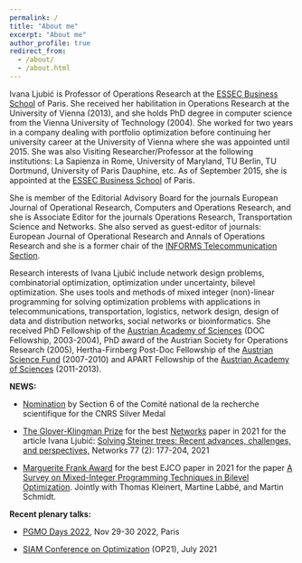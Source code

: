 ```yaml
---
permalink: /
title: "About me"
excerpt: "About me"
author_profile: true
redirect_from:
  - /about/
  - /about.html
---
```


Ivana Ljubić is Professor of Operations Research at the [ESSEC Business School](http://www.essec.edu/) of Paris. She received her habilitation in Operations Research at the University of Vienna (2013), and she holds PhD degree in computer science from the Vienna University of Technology (2004).
She worked for two years in a company dealing with portfolio optimization before continuing her university career at the University of Vienna where she was appointed until 2015. She was also Visiting Researcher/Professor at the following institutions: La Sapienza in Rome, University of Maryland, TU Berlin, TU Dortmund, University of Paris Dauphine, etc. As of September 2015, she is appointed at the [ESSEC Business School](http://www.essec.edu/) of Paris.

She is member of the Editorial Advisory Board for the journals European Journal of Operational Research, Computers and Operations Research, and she is Associate Editor for the journals Operations Research, Transportation Science and Networks. She also served as guest-editor of journals: European Journal of Operational Research and Annals of Operations Research and she is a former chair of the [INFORMS Telecommunication Section](https://www.informs.org/Community/Telecom).

Research interests of Ivana Ljubić include network design problems, combinatorial optimization, optimization under uncertainty, bilevel optimization. She uses tools and methods of mixed integer (non)-linear programming for solving optimization problems with applications in telecommunications, transportation, logistics, network design, design of data and distribution networks, social networks or bioinformatics.
She received PhD Fellowship of the [Austrian Academy of Sciences](http://www.oeaw.ac.at/en/austrian-academy-of-sciences/) (DOC Fellowship, 2003-2004), PhD award of the Austrian Society for Operations Research (2005), Hertha-Firnberg Post-Doc Fellowship of the [Austrian Science Fund](http://www.fwf.ac.at/) (2007-2010) and APART Fellowship of the [Austrian Academy of Sciences](http://www.oeaw.ac.at/en/austrian-academy-of-sciences/) (2011-2013).


**NEWS:**
- [Nomination](https://cn6.fr/#medailles2023) by Section 6 of the Comité national de la recherche scientifique for the CNRS Silver Medal 

- [The Glover-Klingman Prize](https://onlinelibrary.wiley.com/page/journal/10970037/homepage/glover-klingman_prize.htm) for the best [Networks](https://onlinelibrary.wiley.com/journal/10970037 "Networks") paper in 2021 for the article Ivana Ljubić: [Solving Steiner trees: Recent advances, challenges, and perspectives,](https://onlinelibrary.wiley.com/doi/10.1002/net.22005) Networks 77 (2): 177-204, 2021

- [Marguerite Frank Award](https://www.sciencedirect.com/science/article/pii/S2192440622000028) for the best EJCO paper in 2021 for the paper [A Survey on Mixed-Integer Programming Techniques in Bilevel Optimization](https://www.sciencedirect.com/science/article/pii/S2192440621001349). Jointly with Thomas Kleinert, Martine Labbé, and Martin Schmidt.


**Recent plenary talks:** 

- [PGMO Days 2022](https://www.fondation-hadamard.fr/fr/la-fmjh-soutient/recherche/home/pgmo-days/), Nov 29-30 2022, Paris

- [SIAM Conference on Optimization](https://www.siam.org/conferences/cm/program/invited-presentations/op21-invited-presentations) (OP21), July 2021 

